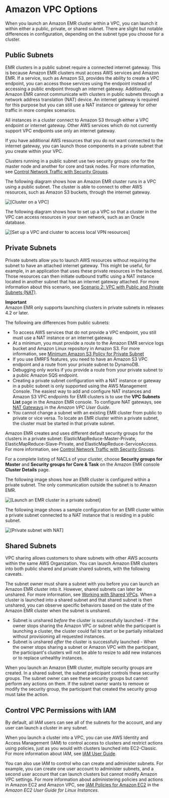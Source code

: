 # Amazon VPC Options<a name="emr-clusters-in-a-vpc"></a>

When you launch an Amazon EMR cluster within a VPC, you can launch it within either a public, private, or shared subnet\. There are slight but notable differences in configuration, depending on the subnet type you choose for a cluster\.

## Public Subnets<a name="emr-vpc-public-subnet"></a>

EMR clusters in a public subnet require a connected internet gateway\. This is because Amazon EMR clusters must access AWS services and Amazon EMR\. If a service, such as Amazon S3, provides the ability to create a VPC endpoint, you can access those services using the endpoint instead of accessing a public endpoint through an internet gateway\. Additionally, Amazon EMR cannot communicate with clusters in public subnets through a network address translation \(NAT\) device\. An internet gateway is required for this purpose but you can still use a NAT instance or gateway for other traffic in more complex scenarios\.

All instances in a cluster connect to Amazon S3 through either a VPC endpoint or internet gateway\. Other AWS services which do not currently support VPC endpoints use only an internet gateway\.

If you have additional AWS resources that you do not want connected to the internet gateway, you can launch those components in a private subnet that you create within your VPC\. 

Clusters running in a public subnet use two security groups: one for the master node and another for core and task nodes\. For more information, see [Control Network Traffic with Security Groups](emr-security-groups.md)\.

The following diagram shows how an Amazon EMR cluster runs in a VPC using a public subnet\. The cluster is able to connect to other AWS resources, such as Amazon S3 buckets, through the internet gateway\.

![\[Cluster on a VPC\]](http://docs.aws.amazon.com/emr/latest/ManagementGuide/images/vpc_default_v3a.png)

The following diagram shows how to set up a VPC so that a cluster in the VPC can access resources in your own network, such as an Oracle database\.

![\[Set up a VPC and cluster to access local VPN resources\]](http://docs.aws.amazon.com/emr/latest/ManagementGuide/images/vpc_withVPN_v3a.png)

## Private Subnets<a name="emr-vpc-private-subnet"></a>

Private subnets allow you to launch AWS resources without requiring the subnet to have an attached internet gateway\. This might be useful, for example, in an application that uses these private resources in the backend\. Those resources can then initiate outbound traffic using a NAT instance located in another subnet that has an internet gateway attached\. For more information about this scenario, see [Scenario 2: VPC with Public and Private Subnets \(NAT\)](https://docs.aws.amazon.com/vpc/latest/userguide/VPC_Scenario2.html)\. 

**Important**  
Amazon EMR only supports launching clusters in private subnets in releases 4\.2 or later\.

The following are differences from public subnets:
+ To access AWS services that do not provide a VPC endpoint, you still must use a NAT instance or an internet gateway\.
+ At a minimum, you must provide a route to the Amazon EMR service logs bucket and Amazon Linux repository in Amazon S3\. For more information, see [Minimum Amazon S3 Policy for Private Subnet](private-subnet-iampolicy.md)
+ If you use EMRFS features, you need to have an Amazon S3 VPC endpoint and a route from your private subnet to DynamoDB\.
+ Debugging only works if you provide a route from your private subnet to a public Amazon SQS endpoint\.
+ Creating a private subnet configuration with a NAT instance or gateway in a public subnet is only supported using the AWS Management Console\. The easiest way to add and configure NAT instances and Amazon S3 VPC endpoints for EMR clusters is to use the **VPC Subnets List** page in the Amazon EMR console\. To configure NAT gateways, see [NAT Gateways](https://docs.aws.amazon.com/vpc/latest/userguide/vpc-nat-gateway.html) in the *Amazon VPC User Guide*\.
+ You cannot change a subnet with an existing EMR cluster from public to private or vice versa\. To locate an EMR cluster within a private subnet, the cluster must be started in that private subnet\. 

Amazon EMR creates and uses different default security groups for the clusters in a private subnet: ElasticMapReduce\-Master\-Private, ElasticMapReduce\-Slave\-Private, and ElasticMapReduce\-ServiceAccess\. For more information, see [Control Network Traffic with Security Groups](emr-security-groups.md)\.

For a complete listing of NACLs of your cluster, choose **Security groups for Master** and **Security groups for Core & Task** on the Amazon EMR console **Cluster Details** page\.

The following image shows how an EMR cluster is configured within a private subnet\. The only communication outside the subnet is to Amazon EMR\. 

![\[Launch an EMR cluster in a private subnet\]](http://docs.aws.amazon.com/emr/latest/ManagementGuide/images/vpc_with_private_subnet_v3a.png)

The following image shows a sample configuration for an EMR cluster within a private subnet connected to a NAT instance that is residing in a public subnet\.

![\[Private subnet with NAT\]](http://docs.aws.amazon.com/emr/latest/ManagementGuide/images/vpc_private_subnet_nat_v3a.png)

## Shared Subnets<a name="emr-vpc-shared-subnet"></a>

VPC sharing allows customers to share subnets with other AWS accounts within the same AWS Organization\. You can launch Amazon EMR clusters into both public shared and private shared subnets, with the following caveats\.

The subnet owner must share a subnet with you before you can launch an Amazon EMR cluster into it\. However, shared subnets can later be unshared\. For more information, see [Working with Shared VPCs](https://docs.aws.amazon.com/vpc/latest/userguide/vpc-sharing.html)\. When a cluster is launched into a shared subnet and that shared subnet is then unshared, you can observe specific behaviors based on the state of the Amazon EMR cluster when the subnet is unshared\.
+ Subnet is unshared *before* the cluster is successfully launched \- If the owner stops sharing the Amazon VPC or subnet while the participant is launching a cluster, the cluster could fail to start or be partially initialized without provisioning all requested instances\. 
+ Subnet is unshared *after* the cluster is successfully launched \- When the owner stops sharing a subnet or Amazon VPC with the participant, the participant's clusters will not be able to resize to add new instances or to replace unhealthy instances\.

When you launch an Amazon EMR cluster, multiple security groups are created\. In a shared subnet, the subnet participant controls these security groups\. The subnet owner can see these security groups but cannot perform any actions on them\. If the subnet owner wants to remove or modify the security group, the participant that created the security group must take the action\.

## Control VPC Permissions with IAM<a name="emr-iam-on-vpc"></a>

By default, all IAM users can see all of the subnets for the account, and any user can launch a cluster in any subnet\. 

When you launch a cluster into a VPC, you can use AWS Identity and Access Management \(IAM\) to control access to clusters and restrict actions using policies, just as you would with clusters launched into EC2\-Classic\. For more information about IAM, see [IAM User Guide](https://docs.aws.amazon.com/IAM/latest/UserGuide/)\. 

You can also use IAM to control who can create and administer subnets\. For example, you can create one user account to administer subnets, and a second user account that can launch clusters but cannot modify Amazon VPC settings\. For more information about administering policies and actions in Amazon EC2 and Amazon VPC, see [IAM Policies for Amazon EC2](https://docs.aws.amazon.com/AWSEC2/latest/UserGuide/iam-policies-for-amazon-ec2.html) in the *Amazon EC2 User Guide for Linux Instances*\. 